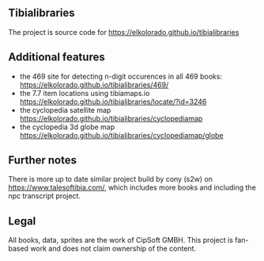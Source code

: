 ## Tibialibraries

The project is source code for https://elkolorado.github.io/tibialibraries

## Additional features

- the 469 site for detecting n-digit occurences in all 469 books: https://elkolorado.github.io/tibialibraries/469/
- the 7.7 item locations using tibiamaps.io  https://elkolorado.github.io/tibialibraries/locate/?id=3246
- the cyclopedia satellite map https://elkolorado.github.io/tibialibraries/cyclopediamap
- the cyclopedia 3d globe map https://elkolorado.github.io/tibialibraries/cyclopediamap/globe

## Further notes

There is more up to date similar project build by cony (s2w) on https://www.talesoftibia.com/, which includes more books and including the npc transcript project.

## Legal

All books, data, sprites are the work of CipSoft GMBH. This project is fan-based work and does not claim ownership of the content.